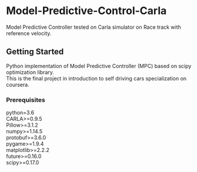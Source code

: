# Model-Predictive-Control-Carla
Model Predictive Controller tested on Carla simulator on Race track with reference velocity.

## Getting Started

Python implementation of Model Predictive Controller (MPC) based on scipy optimization library.  
This is the final project in introduction to self driving cars specialization on coursera.

### Prerequisites
python=3.6  
CARLA>=0.9.5  
Pillow>=3.1.2  
numpy>=1.14.5  
protobuf>=3.6.0  
pygame>=1.9.4  
matplotlib>=2.2.2  
future>=0.16.0  
scipy>=0.17.0  
